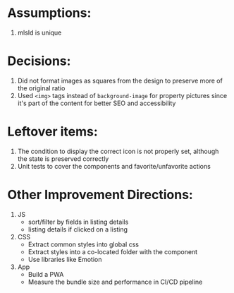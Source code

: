 # Assumptions:
1. mlsId is unique 

# Decisions:
1. Did not format images as squares from the design to preserve more of the original ratio 
2. Used `<img>` tags instead of `background-image` for property pictures since it's part of the content for better SEO and accessibility

# Leftover items:
1. The condition to display the correct icon is not properly set, although the state is preserved correctly
2. Unit tests to cover the components and favorite/unfavorite actions

# Other Improvement Directions:
1. JS
    - sort/filter by fields in listing details
    - listing details if clicked on a listing
2. CSS
    - Extract common styles into global css
    - Extract styles into a co-located folder with the component
    - Use libraries like Emotion
3. App
    - Build a PWA
    - Measure the bundle size and performance in CI/CD pipeline
